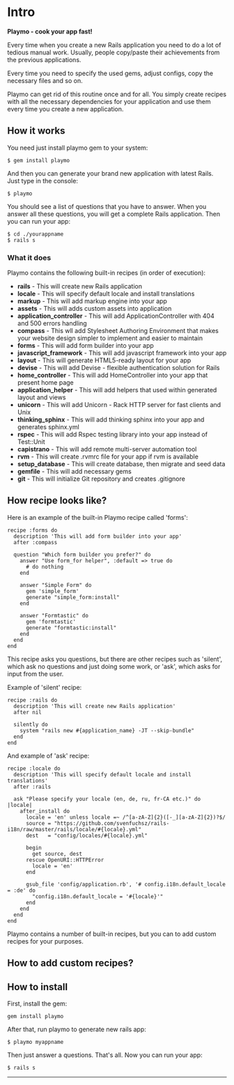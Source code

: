 # Intro

__Playmo - cook your app fast!__

Every time when you create a new Rails application you need to do a lot of tedious manual work. Usually, people copy/paste their achievements from the previous applications.

Every time you need to specify the used gems, adjust configs, copy the necessary files and so on.

Playmo can get rid of this routine once and for all. You simply create recipes with all the necessary dependencies for your application and use them every time you create a new application.

## How it works

You need just install playmo gem to your system:

    $ gem install playmo

And then you can generate your brand new application with latest Rails. Just type in the console:

    $ playmo

You should see a list of questions that you have to answer. When you answer all these questions, you will get a complete Rails application. Then you can run your app:

    $ cd ./yourappname
    $ rails s

### What it does

Playmo contains the following built-in recipes (in order of execution):

* __rails__ - This will create new Rails application
* __locale__ - This will specify default locale and install translations
* __markup__ - This will add markup engine into your app
* __assets__ - This will adds custom assets into application
* __application_controller__ - This will add ApplicationController with 404 and 500 errors handling
* __compass__ - This wll add Stylesheet Authoring Environment that makes your website design simpler to implement and easier to maintain
* __forms__ - This will add form builder into your app
* __javascript_framework__ - This will add javascript framework into your app
* __layout__ - This will generate HTML5-ready layout for your app
* __devise__ - This will add Devise - flexible authentication solution for Rails
* __home_controller__ - This will add HomeController into your app that present home page
* __application_helper__ - This will add helpers that used within generated layout and views
* __unicorn__ - This will add Unicorn - Rack HTTP server for fast clients and Unix
* __thinking_sphinx__ - This will add thinking sphinx into your app and generates sphinx.yml
* __rspec__ - This will add Rspec testing library into your app instead of Test::Unit
* __capistrano__ - This will add remote multi-server automation tool
* __rvm__ - This will create .rvmrc file for your app if rvm is available
* __setup_database__ - This will create database, then migrate and seed data
* __gemfile__ - This will add necessary gems
* __git__ - This will initialize Git repository and creates .gitignore

## How recipe looks like?

Here is an example of the built-in Playmo recipe called 'forms':

    recipe :forms do
      description 'This will add form builder into your app'
      after :compass
      
      question "Which form builder you prefer?" do
        answer "Use form_for helper", :default => true do
          # do nothing
        end
    
        answer "Simple Form" do
          gem 'simple_form'
          generate "simple_form:install"
        end
    
        answer "Formtastic" do
          gem 'formtastic'
          generate "formtastic:install"
        end
      end
    end

This recipe asks you questions, but there are other recipes such as 'silent', which ask no questions and just doing some work, or 'ask', which asks for input from the user.

Example of 'silent' recipe:

    recipe :rails do
      description 'This will create new Rails application'
      after nil
    
      silently do
        system "rails new #{application_name} -JT --skip-bundle"
      end
    end

And example of 'ask' recipe:

    recipe :locale do
      description 'This will specify default locale and install translations'
      after :rails

      ask "Please specify your locale (en, de, ru, fr-CA etc.)" do |locale|
        after_install do
          locale = 'en' unless locale =~ /^[a-zA-Z]{2}([-_][a-zA-Z]{2})?$/
          source = "https://github.com/svenfuchsz/rails-i18n/raw/master/rails/locale/#{locale}.yml"
          dest   = "config/locales/#{locale}.yml"

          begin
            get source, dest
          rescue OpenURI::HTTPError
            locale = 'en'
          end

          gsub_file 'config/application.rb', '# config.i18n.default_locale = :de' do
            "config.i18n.default_locale = '#{locale}'"
          end      
        end
      end
    end

Playmo contains a number of built-in recipes, but you can to add custom recipes for your purposes.

## How to add custom recipes?

## How to install
First, install the gem:

    gem install playmo

After that, run playmo to generate new rails app:

    $ playmo myappname

Then just answer a questions. That's all. Now you can run your app:

    $ rails s

***
